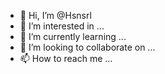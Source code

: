 - 👋 Hi, I’m @Hsnsrl
- 👀 I’m interested in ...
- 🌱 I’m currently learning ...
- 💞️ I’m looking to collaborate on ...
- 📫 How to reach me ...

<!---
Hsnsrl/Hsnsrl is a ✨ special ✨ repository because its `README.md` (this file) appears on your GitHub profile.
You can click the Preview link to take a look at your changes.
--->
